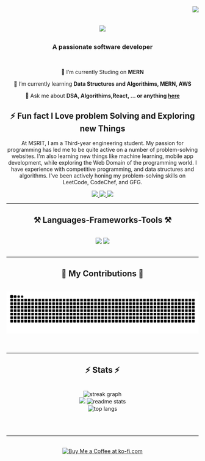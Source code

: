 <img align="right" src="https://visitor-badge.laobi.icu/badge?page_id=kishan9535.kishan9535" />

<h1 align="center">
    <img src="https://readme-typing-svg.herokuapp.com/?font=Righteous&size=35&center=true&vCenter=true&width=500&height=70&duration=4000&lines=Hi+There!+👋;+I'm+Kishan+Kumar!;" />
</h1>

<h3 align="center">A passionate software developer  </h3>

<br/>

<div align="center">
 
 🔭 I’m currently Studing on **MERN**
 
 🌱 I’m currently learning **Data Structures and Algorithims, MERN, AWS**

💬 Ask me about **DSA, Algorithims,React, ... or anything [here](https://github.com/kishan9535/kishan9535/issues)**


⚡ Fun fact  I Love problem Solving and Exploring new Things
----------------

At MSRIT, I am a Third-year engineering student. My passion for programming has led me to be quite active on a number of problem-solving websites. I'm also learning new things like machine learning, mobile app development, while exploring the Web Domain of the programming world.
I have experience with competitive programming, and data structures and algorithms. I've been actively honing my problem-solving skills on LeetCode, CodeChef, and GFG.


 </div>
 
<div align="center"> 
  <a href="mailto:pedro.sales.kkishankumarn@gmail.com">
    <img src="https://img.shields.io/badge/Gmail-333333?style=for-the-badge&logo=gmail&logoColor=red" />
  </a>
  <a href="https://in.linkedin.com/in/kishan-kumar-n-855058234" target="_blank">
    <img src="https://img.shields.io/badge/LinkedIn-0077B5?style=for-the-badge&logo=linkedin&logoColor=white" target="_blank" />
  </a>
  <a href="https://kishan17.vercel.app/" target="_blank">
     <img src="https://img.shields.io/badge/Portfolio-FF5722?style=for-the-badge&logo=todoist&logoColor=white" target="_blank" /> <!-- sqlite, safari, google-chrome are other good icon options -->
  </a>
</div>

 <hr/>
 
<h2 align="center">⚒️ Languages-Frameworks-Tools ⚒️</h2>
<br/>
<div align="center">
    <img src="https://skillicons.dev/icons?i=react,bootstrap,mui,html,css,vscode,github,figma,tailwind,git,r" />
    <img src="https://skillicons.dev/icons?i=nodejs,python,javascript,typescript,express,firebase,mongodb,c,java,nextjs,mysql,flask" /><br>
</div>

<br/>
<hr/>

<div align="center">
  <h2>🐍 My Contributions 🐍</h2>
  <br>
    <img alt="snake eating my contributions" src="https://raw.githubusercontent.com/kishan9535/kishan9535/output/github-contribution-grid-snake.svg" />
  <br/><br/><br/>
</div>

<hr/>

<h2 align="center">⚡ Stats ⚡</h2>
<br>
<div align=center>
  <img src="https://streak-stats.demolab.com?user=kishan9535&locale=en&mode=daily&theme=dark&hide_border=false&border_radius=5&order=3" height="" alt="streak graph"  />
  <div align=center>
  <img width=390 src="https://github-readme-streak-stats.vercel.app/?user=kishan9535&count_private=true&theme=react&border_radius=10" />
  <img width=390 src="https://github-readme-stats.vercel.app/api?username=kishan9535&count_private=true&show_icons=true&theme=react&rank_icon=github&border_radius=10" alt="readme stats" />
  <br/>
  <img width=325 align="center" src="https://github-readme-stats.vercel.app/api/top-langs/?username=kishan9535&hide=HTML&langs_count=8&layout=compact&theme=react&border_radius=10&size_weight=0.5&count_weight=0.5&exclude_repo=github-readme-stats" alt="top langs" />
</div>

</div>

<br/><br/>

<hr/>

<br/>

<div align="center">
<a href='https://ko-fi.com/kishan_17#paypalModal' target='_blank'><img height='64' style='border:0px;height:64px;' src='https://storage.ko-fi.com/cdn/kofi1.png?v=3' border='0' alt='Buy Me a Coffee at ko-fi.com' /></a>
</div>

<br/>
